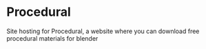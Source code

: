 # Procedural
Site hosting for Procedural, a website where you can download free procedural materials for blender
